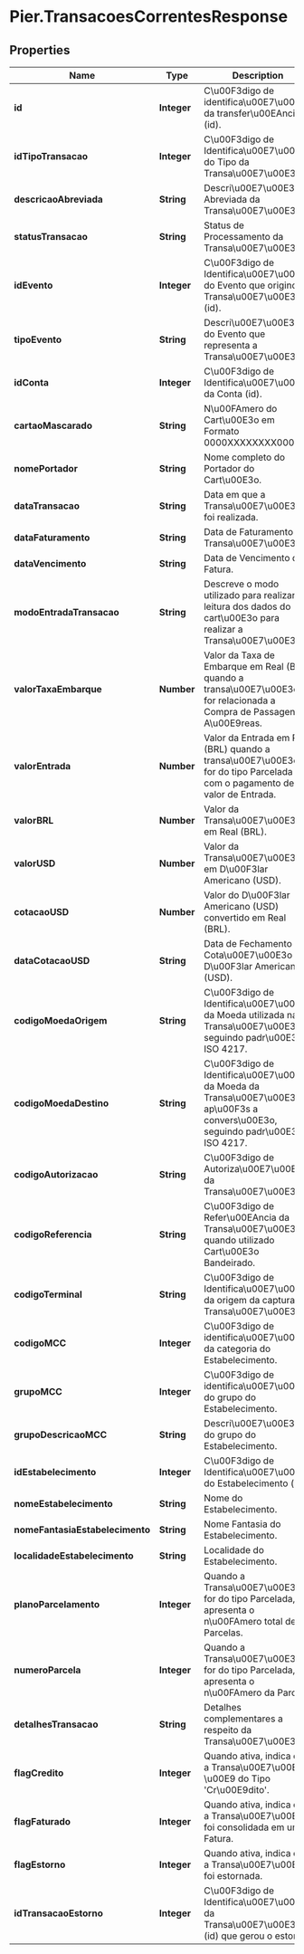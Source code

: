 # Pier.TransacoesCorrentesResponse

## Properties
Name | Type | Description | Notes
------------ | ------------- | ------------- | -------------
**id** | **Integer** | C\u00F3digo de identifica\u00E7\u00E3o da transfer\u00EAncia (id). | [optional] 
**idTipoTransacao** | **Integer** | C\u00F3digo de Identifica\u00E7\u00E3o do Tipo da Transa\u00E7\u00E3o. | [optional] 
**descricaoAbreviada** | **String** | Descri\u00E7\u00E3o Abreviada da Transa\u00E7\u00E3o. | [optional] 
**statusTransacao** | **String** | Status de Processamento da Transa\u00E7\u00E3o. | [optional] 
**idEvento** | **Integer** | C\u00F3digo de Identifica\u00E7\u00E3o do Evento que originou a Transa\u00E7\u00E3o (id). | [optional] 
**tipoEvento** | **String** | Descri\u00E7\u00E3o do Evento que representa a Transa\u00E7\u00E3o. | [optional] 
**idConta** | **Integer** | C\u00F3digo de Identifica\u00E7\u00E3o da Conta (id). | [optional] 
**cartaoMascarado** | **String** | N\u00FAmero do Cart\u00E3o em Formato 0000XXXXXXXX0000. | [optional] 
**nomePortador** | **String** | Nome completo do Portador do Cart\u00E3o. | [optional] 
**dataTransacao** | **String** | Data em que a Transa\u00E7\u00E3o foi realizada. | [optional] 
**dataFaturamento** | **String** | Data de Faturamento da Transa\u00E7\u00E3o. | [optional] 
**dataVencimento** | **String** | Data de Vencimento da Fatura. | [optional] 
**modoEntradaTransacao** | **String** | Descreve o modo utilizado para realizar a leitura dos dados do cart\u00E3o para realizar a Transa\u00E7\u00E3o. | [optional] 
**valorTaxaEmbarque** | **Number** | Valor da Taxa de Embarque em Real (BRL) quando a transa\u00E7\u00E3o for relacionada a Compra de Passagens A\u00E9reas. | [optional] 
**valorEntrada** | **Number** | Valor da Entrada em Real (BRL) quando a transa\u00E7\u00E3o for do tipo Parcelada com o pagamento de um valor de Entrada. | [optional] 
**valorBRL** | **Number** | Valor da Transa\u00E7\u00E3o em Real (BRL). | [optional] 
**valorUSD** | **Number** | Valor da Transa\u00E7\u00E3o em D\u00F3lar Americano (USD). | [optional] 
**cotacaoUSD** | **Number** | Valor do D\u00F3lar Americano (USD) convertido em Real (BRL). | [optional] 
**dataCotacaoUSD** | **String** | Data de Fechamento da Cota\u00E7\u00E3o do D\u00F3lar Americano (USD). | [optional] 
**codigoMoedaOrigem** | **String** | C\u00F3digo de Identifica\u00E7\u00E3o da Moeda utilizada na Transa\u00E7\u00E3o, seguindo padr\u00E3o ISO 4217. | [optional] 
**codigoMoedaDestino** | **String** | C\u00F3digo de Identifica\u00E7\u00E3o da Moeda da Transa\u00E7\u00E3o ap\u00F3s a convers\u00E3o, seguindo padr\u00E3o ISO 4217. | [optional] 
**codigoAutorizacao** | **String** | C\u00F3digo de Autoriza\u00E7\u00E3o da Transa\u00E7\u00E3o. | [optional] 
**codigoReferencia** | **String** | C\u00F3digo de Refer\u00EAncia da Transa\u00E7\u00E3o quando utilizado Cart\u00E3o Bandeirado. | [optional] 
**codigoTerminal** | **String** | C\u00F3digo de Identifica\u00E7\u00E3o da origem da captura da Transa\u00E7\u00E3o. | [optional] 
**codigoMCC** | **Integer** | C\u00F3digo de identifica\u00E7\u00E3o da categoria do Estabelecimento. | [optional] 
**grupoMCC** | **Integer** | C\u00F3digo de identifica\u00E7\u00E3o do grupo do Estabelecimento. | [optional] 
**grupoDescricaoMCC** | **String** | Descri\u00E7\u00E3o do grupo do Estabelecimento. | [optional] 
**idEstabelecimento** | **Integer** | C\u00F3digo de Identifica\u00E7\u00E3o do Estabelecimento (id). | [optional] 
**nomeEstabelecimento** | **String** | Nome do Estabelecimento. | [optional] 
**nomeFantasiaEstabelecimento** | **String** | Nome Fantasia do Estabelecimento. | [optional] 
**localidadeEstabelecimento** | **String** | Localidade do Estabelecimento. | [optional] 
**planoParcelamento** | **Integer** | Quando a Transa\u00E7\u00E3o for do tipo Parcelada, apresenta o n\u00FAmero total de Parcelas. | [optional] 
**numeroParcela** | **Integer** | Quando a Transa\u00E7\u00E3o for do tipo Parcelada, apresenta o n\u00FAmero da Parcela. | [optional] 
**detalhesTransacao** | **String** | Detalhes complementares a respeito da Transa\u00E7\u00E3o. | [optional] 
**flagCredito** | **Integer** | Quando ativa, indica que a Transa\u00E7\u00E3o \u00E9 do Tipo &#39;Cr\u00E9dito&#39;. | [optional] 
**flagFaturado** | **Integer** | Quando ativa, indica que a Transa\u00E7\u00E3o foi consolidada em uma Fatura. | [optional] 
**flagEstorno** | **Integer** | Quando ativa, indica que a Transa\u00E7\u00E3o foi estornada. | [optional] 
**idTransacaoEstorno** | **Integer** | C\u00F3digo de Identifica\u00E7\u00E3o da Transa\u00E7\u00E3o (id) que gerou o estorno. | [optional] 


